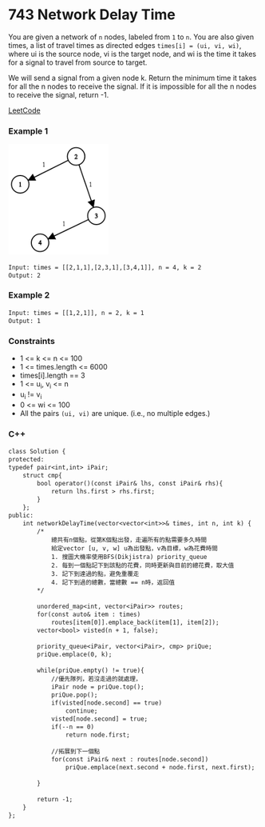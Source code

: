 # 743 Network Delay Time

You are given a network of `n` nodes, labeled from `1` to `n`. You are also given times, a list of travel times as directed edges `times[i] = (ui, vi, wi)`, where ui is the source node, vi is the target node, and wi is the time it takes for a signal to travel from source to target.

We will send a signal from a given node k. Return the minimum time it takes for all the n nodes to receive the signal. If it is impossible for all the n nodes to receive the signal, return -1.

[LeetCode](https://leetcode.cn/problems/network-delay-time/)

### Example 1

<img src="img/743.png" width = "200"/>

```
Input: times = [[2,1,1],[2,3,1],[3,4,1]], n = 4, k = 2
Output: 2
```

### Example 2

```
Input: times = [[1,2,1]], n = 2, k = 1
Output: 1
```
 

### Constraints

* 1 <= k <= n <= 100
* 1 <= times.length <= 6000
* times[i].length == 3
* 1 <= u<sub>i</sub>, v<sub>i</sub> <= n
* u<sub>i</sub> != v<sub>i</sub>
* 0 <= wi <= 100
* All the pairs `(ui, vi)` are unique. (i.e., no multiple edges.)

### C++ 

```
class Solution {
protected:
typedef pair<int,int> iPair;
    struct cmp{
        bool operator()(const iPair& lhs, const iPair& rhs){
            return lhs.first > rhs.first;
        }
    };
public:
    int networkDelayTime(vector<vector<int>>& times, int n, int k) {
        /*
            總共有n個點，從第K個點出發，走遍所有的點需要多久時間
            給定vector [u, v, w] u為出發點，v為目標，w為花費時間
            1. 搜圖大機率使用BFS(Dikjistra) priority_queue
            2. 每到一個點記下到該點的花費，同時更新與目前的總花費，取大值
            3. 記下到達過的點，避免重覆走
            4. 記下到過的總數，當總數 == n時，返回值
        */
        
        unordered_map<int, vector<iPair>> routes;
        for(const auto& item : times)
            routes[item[0]].emplace_back(item[1], item[2]);
        vector<bool> visted(n + 1, false);

        priority_queue<iPair, vector<iPair>, cmp> priQue;
        priQue.emplace(0, k);

        while(priQue.empty() != true){
            //優先隊列，若沒走過的就處理，
            iPair node = priQue.top();
            priQue.pop();
            if(visted[node.second] == true)
                continue;
            visted[node.second] = true;
            if(--n == 0)
                return node.first;
            
            //拓展到下一個點
            for(const iPair& next : routes[node.second])
                priQue.emplace(next.second + node.first, next.first);
            
        }

        return -1;
    }
};
```